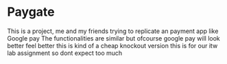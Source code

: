 # Paygate
This is a project, me and my friends trying to replicate an payment app like Google pay
The functionalities are similar but ofcourse google pay will look better feel better
this is kind of a cheap knockout version
this is for our itw lab assignment
so dont expect too much
